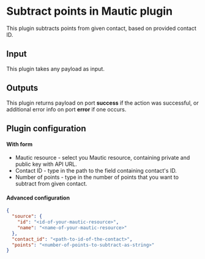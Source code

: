 # Subtract points in Mautic plugin

This plugin subtracts points from given contact, based on provided contact ID.

## Input
This plugin takes any payload as input.

## Outputs
This plugin returns payload on port **success** if the action was successful, or
additional error info on port **error** if one occurs.

## Plugin configuration
#### With form
- Mautic resource - select you Mautic resource, containing private and public key with API URL.
- Contact ID - type in the path to the field containing contact's ID.
- Number of points - type in the number of points that you want to subtract from given contact.

#### Advanced configuration
```json
{
  "source": {
    "id": "<id-of-your-mautic-resource>",
    "name": "<name-of-your-mautic-resource>"
  },
  "contact_id": "<path-to-id-of-the-contact>",
  "points": "<number-of-points-to-subtract-as-string>"
}
```